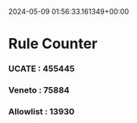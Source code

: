 2024-05-09 01:56:33.161349+00:00
# Rule Counter 
 ### UCATE : 455445

 ### Veneto : 75884

 ### Allowlist : 13930